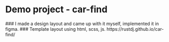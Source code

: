 
<h1>Demo project - car-find</h1>
### I made a design layout and came up with it myself, implemented it in figma.
### Template layout using html, scss, js.
https://rustdj.github.io/car-find/
